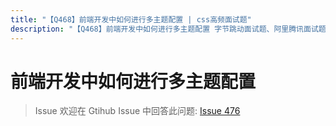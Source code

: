 ```yaml
---
title: "【Q468】前端开发中如何进行多主题配置 | css高频面试题"
description: "【Q468】前端开发中如何进行多主题配置 字节跳动面试题、阿里腾讯面试题、美团小米面试题。"
---
```


# 前端开发中如何进行多主题配置

> Issue
> 欢迎在 Gtihub Issue 中回答此问题: [Issue 476](https://github.com/shfshanyue/Daily-Question/issues/476)
